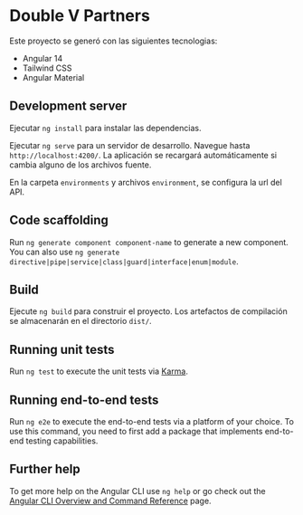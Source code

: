 # Double V Partners

Este proyecto se generó con las siguientes tecnologias:

- Angular 14
- Tailwind CSS
- Angular Material 

## Development server

Ejecutar `ng install` para instalar las dependencias.

Ejecutar `ng serve` para un servidor de desarrollo. Navegue hasta `http://localhost:4200/`. La aplicación se recargará automáticamente si cambia alguno de los archivos fuente.

En la carpeta `environments` y archivos `environment`, se configura la url del API.

## Code scaffolding

Run `ng generate component component-name` to generate a new component. You can also use `ng generate directive|pipe|service|class|guard|interface|enum|module`.

## Build

Ejecute `ng build` para construir el proyecto. Los artefactos de compilación se almacenarán en el directorio `dist/`.

## Running unit tests

Run `ng test` to execute the unit tests via [Karma](https://karma-runner.github.io).

## Running end-to-end tests

Run `ng e2e` to execute the end-to-end tests via a platform of your choice.  To use this command, you need to first add a package that implements end-to-end testing capabilities.

## Further help

To get more help on the Angular CLI use `ng help` or go check out the [Angular CLI Overview and Command Reference](https://angular.io/cli) page.
